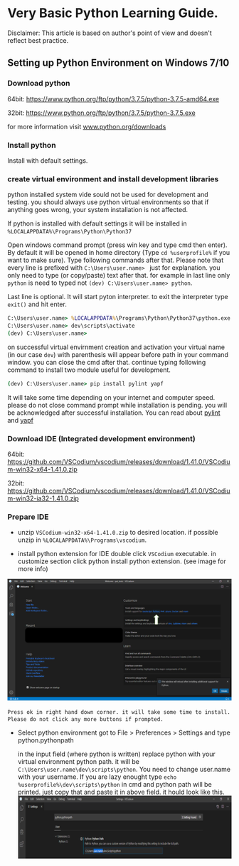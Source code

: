 # Very Basic Python Learning Guide.
Disclaimer: This article is based on author's point of view and doesn't reflect best practice.

## Setting up Python Environment on Windows 7/10

### Download python

64bit: https://www.python.org/ftp/python/3.7.5/python-3.7.5-amd64.exe

32bit: https://www.python.org/ftp/python/3.7.5/python-3.7.5.exe

for more information visit www.python.org/downloads

### Install python
Install with default settings.

### create virtual environment and install development libraries
python installed system vide sould not be used for development and testing. you should always use python virtual environments so that if anything goes wrong, your system installation is not affected.

If python is installed with default settings it will be installed in `%LOCALAPPDATA%\Programs\Python\Python37`

Open windows command prompt (press win key and type cmd then enter).
By default it will be opened in home directory (Type `cd %userprofile%` if you want to make sure). Type following commands after that. Please note that every line is prefixed with `C:\Users\user.name> ` just for explanation. you only need to type (or copy/paste) text after that. for example in last line only `python` is need to typed not `(dev) C:\Users\user.name> python`.

Last line is optional. It will start pyton interpreter. to exit the interpreter type `exit()` and hit enter.


```cmd
C:\Users\user.name> %LOCALAPPDATA%\Programs\Python\Python37\python.exe -venv dev
C:\Users\user.name> dev\scripts\activate
(dev) C:\Users\user.name>
```

on successful virtual envirnment creation and activation your virtual name  (in our case `dev`) with parenthesis will appear before path in your command window. you can close the cmd after that. continue typing following command to install two module useful for development.

```cmd
(dev) C:\Users\user.name> pip install pylint yapf
```

It will take some time depending on your internet and computer speed. please do not close command prompt while installation is pending. you will be acknowledged after successful installation. You can read about [pylint](https://github.com/PyCQA/pylint) and [yapf](https://github.com/google/yapf)


### Download IDE (Integrated development environment)
64bit: https://github.com/VSCodium/vscodium/releases/download/1.41.0/VSCodium-win32-x64-1.41.0.zip

32bit: https://github.com/VSCodium/vscodium/releases/download/1.41.0/VSCodium-win32-ia32-1.41.0.zip


### Prepare IDE
- unzip `VSCodium-win32-x64-1.41.0.zip` to desired location. if possible unzip in `%LOCALAPPDATA%\Programs\vscodium`.

- install python extension for IDE
double click `VSCodium` executable. in customize section click python install python extension. (see image for more info)
<img src="src/img/vscodium_python.png">

    Press ok in right hand down corner. it will take some time to install. Please do not click any more buttons if prompted.

- Select python environment
    got to File > Preferences > Settings and type python.pythonpath

    in the input field (where python is written) replace python with your virtual environment python path. it will be `C:\Users\user.name\dev\scripts\python`. You need to change user.name with your username. If you are lazy enought type `echo %userprofile%\dev\scripts\python` in cmd and python path will be printed. just copy that and paste it in above field. it hould look like this.
    <img src="src\img\vscodium_settings_pythonpath.png">

